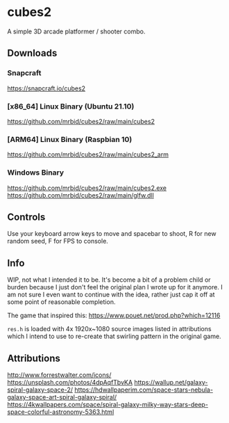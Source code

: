 # cubes2
A simple 3D arcade platformer / shooter combo.

## Downloads

### Snapcraft
https://snapcraft.io/cubes2

### [x86_64] Linux Binary (Ubuntu 21.10)
https://github.com/mrbid/cubes2/raw/main/cubes2

### [ARM64] Linux Binary (Raspbian 10)
https://github.com/mrbid/cubes2/raw/main/cubes2_arm

### Windows Binary
https://github.com/mrbid/cubes2/raw/main/cubes2.exe
https://github.com/mrbid/cubes2/raw/main/glfw.dll

## Controls

Use your keyboard arrow keys to move and spacebar to shoot, R for new random seed, F for FPS to console.

## Info

WIP, not what I intended it to be. It's become a bit of a problem child or burden because I just don't feel the original plan I wrote up for it anymore. I am not sure I even want to continue with the idea, rather just cap it off at some point of reasonable completion.

The game that inspired this: https://www.pouet.net/prod.php?which=12116

`res.h` is loaded with 4x 1920x~1080 source images listed in attributions which I intend to use
to re-create that swirling pattern in the original game.

## Attributions
http://www.forrestwalter.com/icons/
https://unsplash.com/photos/4dpAqfTbvKA
https://wallup.net/galaxy-spiral-galaxy-space-2/
https://hdwallpaperim.com/space-stars-nebula-galaxy-space-art-spiral-galaxy-spiral/
https://4kwallpapers.com/space/spiral-galaxy-milky-way-stars-deep-space-colorful-astronomy-5363.html
